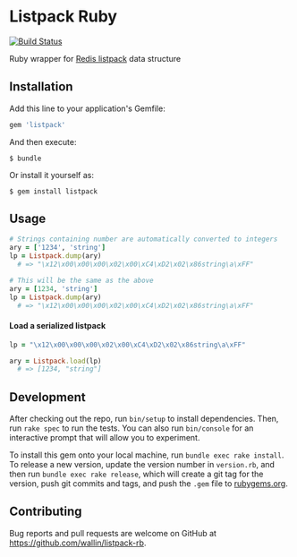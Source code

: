 # Listpack Ruby
[![Build Status](https://travis-ci.org/wallin/listpack-rb.svg?branch=master)](https://travis-ci.org/wallin/listpack-rb)

Ruby wrapper for [Redis listpack](https://gist.github.com/antirez/66ffab20190ece8a7485bd9accfbc175) data structure

## Installation

Add this line to your application's Gemfile:

```ruby
gem 'listpack'
```

And then execute:

    $ bundle

Or install it yourself as:

    $ gem install listpack

## Usage

```ruby
# Strings containing number are automatically converted to integers
ary = ['1234', 'string']
lp = Listpack.dump(ary)
  # => "\x12\x00\x00\x00\x02\x00\xC4\xD2\x02\x86string\a\xFF"

# This will be the same as the above
ary = [1234, 'string']
lp = Listpack.dump(ary)
  # => "\x12\x00\x00\x00\x02\x00\xC4\xD2\x02\x86string\a\xFF"
```

#### Load a serialized listpack

```ruby
lp = "\x12\x00\x00\x00\x02\x00\xC4\xD2\x02\x86string\a\xFF"

ary = Listpack.load(lp)
  # => [1234, "string"]
```

## Development

After checking out the repo, run `bin/setup` to install dependencies. Then, run `rake spec` to run the tests. You can also run `bin/console` for an interactive prompt that will allow you to experiment.

To install this gem onto your local machine, run `bundle exec rake install`. To release a new version, update the version number in `version.rb`, and then run `bundle exec rake release`, which will create a git tag for the version, push git commits and tags, and push the `.gem` file to [rubygems.org](https://rubygems.org).

## Contributing

Bug reports and pull requests are welcome on GitHub at https://github.com/wallin/listpack-rb.
